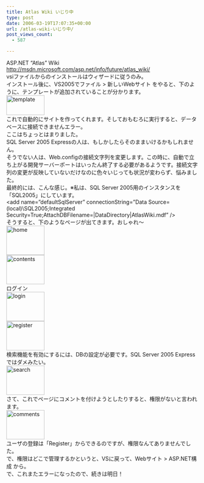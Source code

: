 ```yaml
---
title: Atlas Wiki いじり中
type: post
date: 2006-03-19T17:07:35+00:00
url: /atlas-wiki-いじり中/
post_views_count:
  - 587

---
```

ASP.NET &#8220;Atlas&#8221; Wiki  
<http://msdn.microsoft.com/asp.net/info/future/atlas_wiki/>  
vsiファイルからのインストールはウィザードに従うのみ。  
インストール後に、VS2005でファイル > 新しいWebサイト をやると、下のように、テンプレートが追加されていることが分かります。  
<a href="https://i1.wp.com/jqinglong.html.xdomain.jp/bimg/template.jpg" onclick="window.open(this.href, '_blank', 'width=794,height=418,scrollbars=no,resizable=no,toolbar=no,directories=no,location=no,menubar=no,status=no,left=0,top=0'); return false"><img alt="template" title="template" src="https://i0.wp.com/jqinglong.html.xdomain.jp/bimg/template_thumb.jpg?resize=100%2C52" width="100" height="52" border="0"  data-recalc-dims="1" /></a>  
これで自動的にサイトを作ってくれます。そしておもむろに実行すると、データベースに接続できませんエラー。  
ここはちょっとはまりました。  
SQL Server 2005 Expressの人は、もしかしたらそのままいけるかもしれません。  
そうでない人は、Web.configの接続文字列を変更します。この時に、自動で立ち上がる開発サーバーポートはいったん終了する必要があるようです。接続文字列の変更が反映していないだけなのに色々いじっても状況が変わらず、悩みました。  
最終的には、こんな感じ。※私は、SQL Server 2005用のインスタンスを「SQL2005」にしています。  
<add name=&#8221;defaultSqlServer&#8221; connectionString=&#8221;Data Source=(local)\SQL2005;Integrated Security=True;AttachDBFilename=|DataDirectory|AtlasWiki.mdf&#8221; />  
そうすると、下のようなページが出てきます。おしゃれ～  
<a href="https://i1.wp.com/jqinglong.html.xdomain.jp/bimg/home.jpg" onclick="window.open(this.href, '_blank', 'width=1023,height=797,scrollbars=no,resizable=no,toolbar=no,directories=no,location=no,menubar=no,status=no,left=0,top=0'); return false"><img alt="home" title="home" src="https://i0.wp.com/jqinglong.html.xdomain.jp/bimg/home_thumb.jpg?resize=100%2C77" width="100" height="77" border="0"  data-recalc-dims="1" /></a>  
<a href="https://i1.wp.com/jqinglong.html.xdomain.jp/bimg/contents.jpg" onclick="window.open(this.href, '_blank', 'width=1023,height=797,scrollbars=no,resizable=no,toolbar=no,directories=no,location=no,menubar=no,status=no,left=0,top=0'); return false"><img alt="contents" title="contents" src="https://i0.wp.com/jqinglong.html.xdomain.jp/bimg/contents_thumb.jpg?resize=100%2C77" width="100" height="77" border="0"  data-recalc-dims="1" /></a>  
ログイン  
<a href="https://i1.wp.com/jqinglong.html.xdomain.jp/bimg/login.jpg" onclick="window.open(this.href, '_blank', 'width=1023,height=797,scrollbars=no,resizable=no,toolbar=no,directories=no,location=no,menubar=no,status=no,left=0,top=0'); return false"><img alt="login" title="login" src="https://i0.wp.com/jqinglong.html.xdomain.jp/bimg/login_thumb.jpg?resize=100%2C77" width="100" height="77" border="0"  data-recalc-dims="1" /></a>  
<a href="https://i2.wp.com/jqinglong.html.xdomain.jp/bimg/register.jpg" onclick="window.open(this.href, '_blank', 'width=1023,height=797,scrollbars=no,resizable=no,toolbar=no,directories=no,location=no,menubar=no,status=no,left=0,top=0'); return false"><img alt="register" title="register" src="https://i1.wp.com/jqinglong.html.xdomain.jp/bimg/register_thumb.jpg?resize=100%2C77" width="100" height="77" border="0"  data-recalc-dims="1" /></a>  
検索機能を有効にするには、DBの設定が必要です。SQL Server 2005 Expressではダメみたい。  
<a href="https://i2.wp.com/jqinglong.html.xdomain.jp/bimg/search.jpg" onclick="window.open(this.href, '_blank', 'width=1023,height=797,scrollbars=no,resizable=no,toolbar=no,directories=no,location=no,menubar=no,status=no,left=0,top=0'); return false"><img alt="search" title="search" src="https://i2.wp.com/jqinglong.html.xdomain.jp/bimg/search_thumb.jpg?resize=100%2C77" width="100" height="77" border="0"  data-recalc-dims="1" /></a>  
さて、これでページにコメントを付けようとしたりすると、権限がないと言われます。  
<a href="https://i0.wp.com/jqinglong.html.xdomain.jp/bimg/comments.jpg" onclick="window.open(this.href, '_blank', 'width=1023,height=797,scrollbars=no,resizable=no,toolbar=no,directories=no,location=no,menubar=no,status=no,left=0,top=0'); return false"><img alt="comments" title="comments" src="https://i0.wp.com/jqinglong.html.xdomain.jp/bimg/comments_thumb.jpg?resize=100%2C77" width="100" height="77" border="0"  data-recalc-dims="1" /></a>  
ユーザの登録は「Register」からできるのですが、権限なんてありませんでした。  
で、権限はどこで管理するかというと、VSに戻って、Webサイト > ASP.NET構成 から。  
で、これまたエラーになったので、続きは明日！